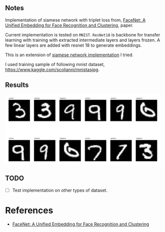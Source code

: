 ## Notes

Implementation of siamese network with triplet loss from, [FaceNet: A Unified Embedding for Face Recognition and Clustering](https://arxiv.org/pdf/1503.03832.pdf), paper.

Current implementation is tested on `MNIST`. `ResNet18` is backbone for transfer learning with training with extracted intermediate layers and layers frozen. A few linear layers are added with resnet 18 to generate embeddings.

This is an extension of [siamese network implementation](https://github.com/quickgrid/code-lab/blob/master/code-lab/pytorch/pytorch_siamese_network.py) I tried.

I used training sample of following mnist dataset, https://www.kaggle.com/scolianni/mnistasjpg.

## Results

![triplet images](results/mnist_triplet.png "mnist_triplet")


## TODO

- [ ] Test implementation on other types of dataset. 

# References

- [FaceNet: A Unified Embedding for Face Recognition and Clustering](https://arxiv.org/pdf/1503.03832.pdf)
